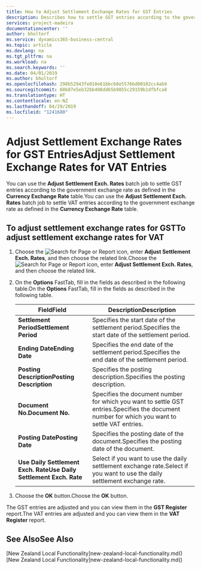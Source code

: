 ```yaml
---
title: How to Adjust Settlement Exchange Rates for GST Entries
description: Describes how to settle GST entries according to the government exchange rate.
services: project-madeira
documentationcenter: ''
author: bholtorf
ms.service: dynamics365-business-central
ms.topic: article
ms.devlang: na
ms.tgt_pltfrm: na
ms.workload: na
ms.search.keywords: ''
ms.date: 04/01/2019
ms.author: bholtorf
ms.openlocfilehash: 298b52943fe010e61bbc68e5576bd00102cc4ab9
ms.sourcegitcommit: 60b87e5eb32bb408dd65b9855c29159b1dfbfca8
ms.translationtype: HT
ms.contentlocale: en-NZ
ms.lasthandoff: 04/29/2019
ms.locfileid: "1241680"
---
```

# <a name="adjust-settlement-exchange-rates-for-vat-entries"></a><span data-ttu-id="c084f-103">Adjust Settlement Exchange Rates for GST Entries</span><span class="sxs-lookup"><span data-stu-id="c084f-103">Adjust Settlement Exchange Rates for VAT Entries</span></span>
<span data-ttu-id="c084f-104">You can use the **Adjust Settlement Exch. Rates** batch job to settle GST entries according to the government exchange rate as defined in the **Currency Exchange Rate** table.</span><span class="sxs-lookup"><span data-stu-id="c084f-104">You can use the **Adjust Settlement Exch. Rates** batch job to settle VAT entries according to the government exchange rate as defined in the **Currency Exchange Rate** table.</span></span>  

## <a name="to-adjust-settlement-exchange-rates-for-vat"></a><span data-ttu-id="c084f-105">To adjust settlement exchange rates for GST</span><span class="sxs-lookup"><span data-stu-id="c084f-105">To adjust settlement exchange rates for VAT</span></span>  
1.  <span data-ttu-id="c084f-106">Choose the ![Search for Page or Report](../../media/ui-search/search_small.png "Search for Page or Report icon") icon, enter **Adjust Settlement Exch. Rates**, and then choose the related link.</span><span class="sxs-lookup"><span data-stu-id="c084f-106">Choose the ![Search for Page or Report](../../media/ui-search/search_small.png "Search for Page or Report icon") icon, enter **Adjust Settlement Exch. Rates**, and then choose the related link.</span></span>  
2.  <span data-ttu-id="c084f-107">On the **Options** FastTab, fill in the fields as described in the following table.</span><span class="sxs-lookup"><span data-stu-id="c084f-107">On the **Options** FastTab, fill in the fields as described in the following table.</span></span>  

    |<span data-ttu-id="c084f-108">Field</span><span class="sxs-lookup"><span data-stu-id="c084f-108">Field</span></span>|<span data-ttu-id="c084f-109">Description</span><span class="sxs-lookup"><span data-stu-id="c084f-109">Description</span></span>|  
    |---------------------------------|---------------------------------------|  
    |<span data-ttu-id="c084f-110">**Settlement Period**</span><span class="sxs-lookup"><span data-stu-id="c084f-110">**Settlement Period**</span></span>|<span data-ttu-id="c084f-111">Specifies the start date of the settlement period.</span><span class="sxs-lookup"><span data-stu-id="c084f-111">Specifies the start date of the settlement period.</span></span>|  
    |<span data-ttu-id="c084f-112">**Ending Date**</span><span class="sxs-lookup"><span data-stu-id="c084f-112">**Ending Date**</span></span>|<span data-ttu-id="c084f-113">Specifies the end date of the settlement period.</span><span class="sxs-lookup"><span data-stu-id="c084f-113">Specifies the end date of the settlement period.</span></span>|  
    |<span data-ttu-id="c084f-114">**Posting Description**</span><span class="sxs-lookup"><span data-stu-id="c084f-114">**Posting Description**</span></span>|<span data-ttu-id="c084f-115">Specifies the posting description.</span><span class="sxs-lookup"><span data-stu-id="c084f-115">Specifies the posting description.</span></span>|  
    |<span data-ttu-id="c084f-116">**Document No.**</span><span class="sxs-lookup"><span data-stu-id="c084f-116">**Document No.**</span></span>|<span data-ttu-id="c084f-117">Specifies the document number for which you want to settle GST entries.</span><span class="sxs-lookup"><span data-stu-id="c084f-117">Specifies the document number for which you want to settle VAT entries.</span></span>|  
    |<span data-ttu-id="c084f-118">**Posting Date**</span><span class="sxs-lookup"><span data-stu-id="c084f-118">**Posting Date**</span></span>|<span data-ttu-id="c084f-119">Specifies the posting date of the document.</span><span class="sxs-lookup"><span data-stu-id="c084f-119">Specifies the posting date of the document.</span></span>|  
    |<span data-ttu-id="c084f-120">**Use Daily Settlement Exch. Rate**</span><span class="sxs-lookup"><span data-stu-id="c084f-120">**Use Daily Settlement Exch. Rate**</span></span>|<span data-ttu-id="c084f-121">Select if you want to use the daily settlement exchange rate.</span><span class="sxs-lookup"><span data-stu-id="c084f-121">Select if you want to use the daily settlement exchange rate.</span></span>|  

3.  <span data-ttu-id="c084f-122">Choose the **OK** button.</span><span class="sxs-lookup"><span data-stu-id="c084f-122">Choose the **OK** button.</span></span>  

<span data-ttu-id="c084f-123">The GST entries are adjusted and you can view them in the **GST Register** report.</span><span class="sxs-lookup"><span data-stu-id="c084f-123">The VAT entries are adjusted and you can view them in the **VAT Register** report.</span></span>

## <a name="see-also"></a><span data-ttu-id="c084f-124">See Also</span><span class="sxs-lookup"><span data-stu-id="c084f-124">See Also</span></span>
<span data-ttu-id="c084f-125">[New Zealand Local Functionality]new-zealand-local-functionality.md()</span><span class="sxs-lookup"><span data-stu-id="c084f-125">[New Zealand Local Functionality]new-zealand-local-functionality.md()</span></span>